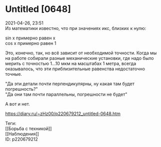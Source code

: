 Untitled [0648]
================

   
 2021-04-26, 23:51   
  Из математики известно, что при значениях икс, близких к нулю:   
   
 sin x примерно равен x   
 cos x примерно равен 1   
   
 Это, конечно, так, но всё зависит от необходимой точности. Когда мы на работе собирали разные механические установки, где надо было мерить с точностью 1...10 мкм на масштабах 1 метра, всегда оказывалось, что эти приблизительные равенства недостаточно точные.   
   
 "Да эти детали почти перпендикулярны, ну какая там будет погрешность?"   
 "Да они там почти параллельны, погрешности не будет"   
   
 А вот и нет.   
    
 <https://diary.ru/~zHz00/p220679212_untitled-0648.htm>   
   
 Теги:   
 [[Борьба с техникой]]   
 [[Наблюдения]]   
 ID: p220679212